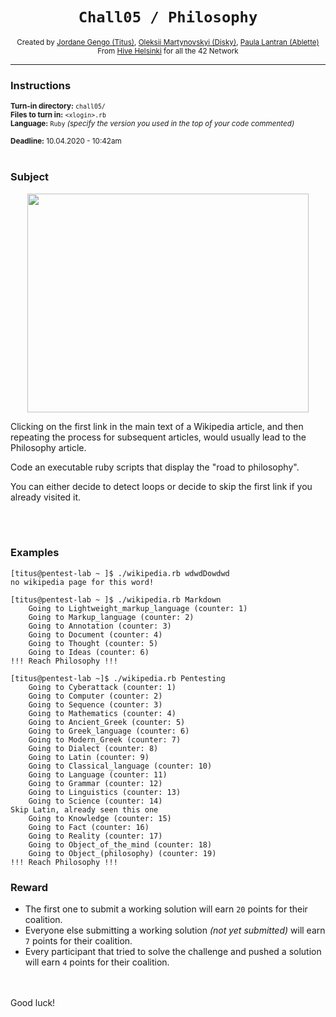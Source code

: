 <h1 align="center"><code>Chall05 / Philosophy</code></h1>

<div align="center">
  <sub>Created by <a href="https://github.com/jgengo">Jordane Gengo (Titus)</a>, <a href="">Oleksii Martynovskyi (Disky)</a>, <a href="">Paula Lantran (Ablette)</a></sub>
</div>
<div align="center">
  <sub>From <a href="https://hive.fi">Hive Helsinki</a> for all the 42 Network</sub>
</div>

---

### Instructions

<sub>**Turn-in directory:** `chall05/`</sub><br />
<sub>**Files to turn in:** `<xlogin>.rb`</sub><br />
<sub>**Language:** `Ruby` *(specify the version you used in the top of your code commented)*</sub>
  
<sub>**Deadline:** 10.04.2020 - 10:42am</sub>
<br /><br />
### Subject
  
<p align="center">
  <img width="450" height="350" src="https://upload.wikimedia.org/wikipedia/commons/b/b1/Jean-L%C3%A9on_G%C3%A9r%C3%B4me_-_Diogenes_-_Walters_37131.jpg">
</p>

Clicking on the first link in the main text of a Wikipedia article, and then repeating the process for subsequent articles, would usually lead to the Philosophy article. 

Code an executable ruby scripts that display the "road to philosophy".

You can either decide to detect loops or decide to skip the first link if you already visited it.

 <br /><br />
### Examples

```
[titus@pentest-lab ~ ]$ ./wikipedia.rb wdwdDowdwd
no wikipedia page for this word!
```


```
[titus@pentest-lab ~ ]$ ./wikipedia.rb Markdown
	Going to Lightweight_markup_language (counter: 1)
	Going to Markup_language (counter: 2)
	Going to Annotation (counter: 3)
	Going to Document (counter: 4)
	Going to Thought (counter: 5)
	Going to Ideas (counter: 6)
!!! Reach Philosophy !!!
```

```
[titus@pentest-lab ~]$ ./wikipedia.rb Pentesting
	Going to Cyberattack (counter: 1)
	Going to Computer (counter: 2)
	Going to Sequence (counter: 3)
	Going to Mathematics (counter: 4)
	Going to Ancient_Greek (counter: 5)
	Going to Greek_language (counter: 6)
	Going to Modern_Greek (counter: 7)
	Going to Dialect (counter: 8)
	Going to Latin (counter: 9)
	Going to Classical_language (counter: 10)
	Going to Language (counter: 11)
	Going to Grammar (counter: 12)
	Going to Linguistics (counter: 13)
	Going to Science (counter: 14)
Skip Latin, already seen this one
	Going to Knowledge (counter: 15)
	Going to Fact (counter: 16)
	Going to Reality (counter: 17)
	Going to Object_of_the_mind (counter: 18)
	Going to Object_(philosophy) (counter: 19)
!!! Reach Philosophy !!!
```

### Reward

 - The first one to submit a working solution will earn `20` points for their coalition.
 - Everyone else submitting a working solution *(not yet submitted)* will earn `7` points for their coalition.
 - Every participant that tried to solve the challenge and pushed a solution will earn `4` points for their coalition.
 
<br /><br />
Good luck!
